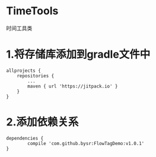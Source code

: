 # TimeTools
时间工具类
# 1.将存储库添加到gradle文件中
	allprojects {
		repositories {
			...
			maven { url 'https://jitpack.io' }
		}
	}
# 2.添加依赖关系
	dependencies {
	        compile 'com.github.bysr:FlowTagDemo:v1.0.1'
	}
